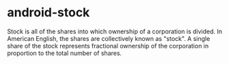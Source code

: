 # android-stock
Stock is all of the shares into which ownership of a corporation is divided. In American English, the shares are collectively known as "stock". A single share of the stock represents fractional ownership of the corporation in proportion to the total number of shares.
